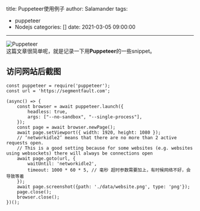 title: Puppeteer使用例子
author: Salamander
tags:
  - puppeteer
  - Nodejs
categories: []
date: 2021-03-05 09:00:00
---
![Puppeteer](https://s3.ax1x.com/2021/03/05/6eGwVJ.png)  
这篇文章很简单呢，就是记录一下用**Puppeteer**的一些snippet。

<!-- more -->


## 访问网站后截图
```CSharp
const puppeteer = require('puppeteer');
const url = 'https://segmentfault.com';

(async() => {
    const browser = await puppeteer.launch({
        headless: true,
        args: ["--no-sandbox", "--single-process"],
    });
    const page = await browser.newPage();
    await page.setViewport({ width: 1920, height: 1080 });
    // ‘networkidle2’ means that there are no more than 2 active requests open. 
    // This is a good setting because for some websites (e.g. websites using websockets) there will always be connections open
    await page.goto(url, {
        waitUntil: 'networkidle2',
        timeout: 1000 * 60 * 5, // 毫秒 超时参数需要加上，有时候网络不好，会导致等着
    });
    await page.screenshot({path: './data/website.png', type: 'png'});
    page.close();
    browser.close();
})();
```